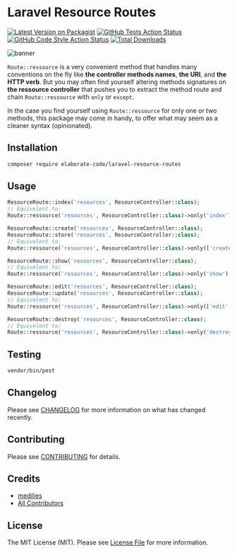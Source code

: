 # Laravel Resource Routes

[![Latest Version on Packagist](https://img.shields.io/packagist/v/elaborate-code/laravel-resource-routes.svg?style=flat-square)](https://packagist.org/packages/elaborate-code/laravel-resource-routes)
[![GitHub Tests Action Status](https://img.shields.io/github/workflow/status/elaborate-code/laravel-resource-routes/run-tests?label=tests)](https://github.com/elaborate-code/laravel-resource-routes/actions?query=workflow%3Arun-tests+branch%3Amain)
[![GitHub Code Style Action Status](https://img.shields.io/github/workflow/status/elaborate-code/laravel-resource-routes/Fix%20PHP%20code%20style%20issues?label=code%20style)](https://github.com/elaborate-code/laravel-resource-routes/actions?query=workflow%3A"Fix+PHP+code+style+issues"+branch%3Amain)
[![Total Downloads](https://img.shields.io/packagist/dt/elaborate-code/laravel-resource-routes.svg?style=flat-square)](https://packagist.org/packages/elaborate-code/laravel-resource-routes)

![banner](https://banners.beyondco.de/Laravel%20Resource%20Routes.png?theme=dark&packageManager=composer+require&packageName=elaborate-code%2Flaravel-resource-routes&pattern=eyes&style=style_1&description=A+complementary+Route+Facade+with+methods+to+register+resource+routes&md=1&showWatermark=0&fontSize=100px&images=https%3A%2F%2Flaravel.com%2Fimg%2Flogomark.min.svg)

`Route::ressource` is a very convenient method that handles many conventions on the fly like **the controller methods names**, **the URI**, and **the HTTP verb**. But you may often find yourself altering methods signatures on **the ressource controller** that pushes you to extract the method route and chain `Route::ressource` with `only` or `except`.

In the case you find yourself using `Route::ressource` for only one or two methods, this package may come in handy, to offer what may seem as a cleaner syntax (opinionated).

## Installation

```bash
composer require elaborate-code/laravel-resource-routes
```

## Usage

```php
ResourceRoute::index('resources', ResourceController::class);
// Equivelent to:
Route::ressource('resources', ResourceController::class)->only('index');

ResourceRoute::create('resources', ResourceController::class);
ResourceRoute::store('resources', ResourceController::class);
// Equivelent to:
Route::ressource('resources', ResourceController::class)->only(['create', 'store']);

ResourceRoute::show('resources', ResourceController::class);
// Equivelent to:
Route::ressource('resources', ResourceController::class)->only('show');

ResourceRoute::edit('resources', ResourceController::class);
ResourceRoute::update('resources', ResourceController::class);
// Equivelent to:
Route::ressource('resources', ResourceController::class)->only(['edit', 'update']);

ResourceRoute::destroy('resources', ResourceController::class);
// Equivelent to:
Route::ressource('resources', ResourceController::class)->only('destroy');
```

## Testing

```bash
vendor/bin/pest
```

## Changelog

Please see [CHANGELOG](CHANGELOG.md) for more information on what has changed recently.

## Contributing

Please see [CONTRIBUTING](CONTRIBUTING.md) for details.

## Credits

- [medilies](https://github.com/elaborate-code)
- [All Contributors](../../contributors)

## License

The MIT License (MIT). Please see [License File](LICENSE.md) for more information.
